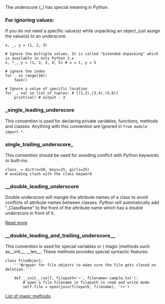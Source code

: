 The underscore \(\_\)  has special meaning in Python.

### For ignoring values:

If you do not need a specific value\(s\) while unpacking an object, just assign the value\(s\) to an underscore.

```
x, _, y = (1, 2, 3)

# Ignore the multiple values. It is called "Extended Unpacking" which is available in only Python 3.x
x, *_, y = (1, 2, 3, 4, 5) # x = 1, y = 5  

# ignore the index
for _ in range(10):     
    task()  

# Ignore a value of specific location
for _, val in list_of_tuples: # [(1,2),(3,4),(5,6)]
    print(val) # output - 3
```

### \_single\_leading\_underscore

This convention is used for declaring private variables, functions, methods and classes. Anything with this convention are ignored in `from module import *`.

### single\_trailing\_underscore\_

This convention should be used for avoiding conflict with Python keywords or built-ins.

```
class_ = dict(n=50, boys=25, girls=25)
# avoiding clash with the class keyword
```

### \_\_double\_leading\_underscore

Double underscore will mangle the attribute names of a class to avoid conflicts of attribute names between classes. Python will automatically add "\_ClassName" to the front of the attribute name which has a double underscore in front of it.

[Read more](https://docs.python.org/3/tutorial/classes.html#private-variables)

### \_\_double\_leading\_and\_trailing\_underscore\_\_

This convention is used for special variables or \( magic \)methods  such as\_\_init\_\_, \_\_len\_\_. These methods provides special syntactic features.

```
class FileObject:
    '''Wrapper for file objects to make sure the file gets closed on deletion.'''

    def __init__(self, filepath='~', filename='sample.txt'):
        # open a file filename in filepath in read and write mode
        self.file = open(join(filepath, filename), 'r+')
```

[List of magic methods](https://github.com/RafeKettler/magicmethods/blob/master/magicmethods.pdf).

